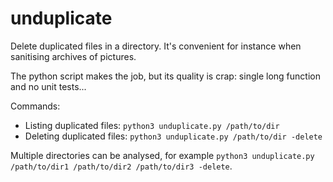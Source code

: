 # unduplicate
Delete duplicated files in a directory. It's convenient for instance when sanitising archives of pictures.

The python script makes the job, but its quality is crap: single long function and no unit tests...

Commands:
* Listing duplicated files: `python3 unduplicate.py /path/to/dir`
* Deleting duplicated files: `python3 unduplicate.py /path/to/dir -delete`

Multiple directories can be analysed, for example `python3 unduplicate.py /path/to/dir1 /path/to/dir2 /path/to/dir3 -delete`.
